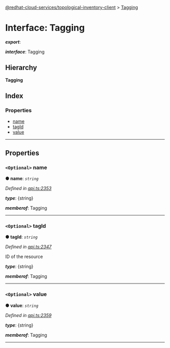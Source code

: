 [@redhat-cloud-services/topological-inventory-client](../README.md) > [Tagging](../interfaces/tagging.md)

# Interface: Tagging

*__export__*: 

*__interface__*: Tagging

## Hierarchy

**Tagging**

## Index

### Properties

* [name](tagging.md#name)
* [tagId](tagging.md#tagid)
* [value](tagging.md#value)

---

## Properties

<a id="name"></a>

### `<Optional>` name

**● name**: *`string`*

*Defined in [api.ts:2353](https://github.com/RedHatInsights/javascript-clients/blob/master/packages/topological-inventory/api.ts#L2353)*

*__type__*: {string}

*__memberof__*: Tagging

___
<a id="tagid"></a>

### `<Optional>` tagId

**● tagId**: *`string`*

*Defined in [api.ts:2347](https://github.com/RedHatInsights/javascript-clients/blob/master/packages/topological-inventory/api.ts#L2347)*

ID of the resource

*__type__*: {string}

*__memberof__*: Tagging

___
<a id="value"></a>

### `<Optional>` value

**● value**: *`string`*

*Defined in [api.ts:2359](https://github.com/RedHatInsights/javascript-clients/blob/master/packages/topological-inventory/api.ts#L2359)*

*__type__*: {string}

*__memberof__*: Tagging

___

